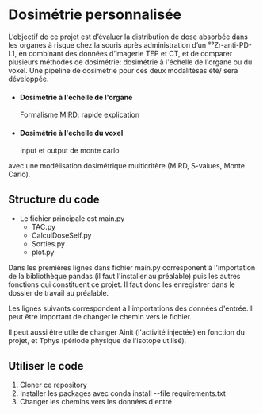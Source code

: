 # Dosimétrie personnalisée
L’objectif de ce projet est d’évaluer la distribution de dose absorbée dans les organes à risque chez la souris après administration d’un ⁸⁹Zr-anti-PD-L1, en combinant des données d’imagerie TEP et CT, et de comparer plusieurs méthodes de dosimétrie: dosimétrie à l'échelle de l'organe ou du voxel.
Une pipeline de dosimetrie pour ces deux modalitésas été/ sera développée.

- #### Dosimétrie à l'echelle de l'organe
  Formalisme MIRD: rapide explication

- #### Dosimétrie à l'echelle du voxel
  Input et output de monte carlo

avec une modélisation dosimétrique multicritère (MIRD, S-values, Monte Carlo).

## Structure du code
- Le fichier principale est main.py
  - TAC.py
  - CalculDoseSelf.py
  - Sorties.py
  - plot.py

Dans les premières lignes dans fichier main.py corresponent à l'importation de la bibliothèque pandas (il faut l'installer au préalable) puis les autres fonctions qui constituent ce projet. Il faut donc les enregistrer dans le dossier de travail au préalable.

Les lignes suivants correspondent à l'importations des données d'entrée. Il peut être important de changer le chemin vers le fichier.

Il peut aussi être utile de changer Ainit (l'activité injectée) en fonction du projet, et Tphys (période physique de l'isotope utilisé).


## Utiliser le code

1. Cloner ce repository
2. Installer les packages avec conda install --file requirements.txt
3. Changer les chemins vers les données d'entré



